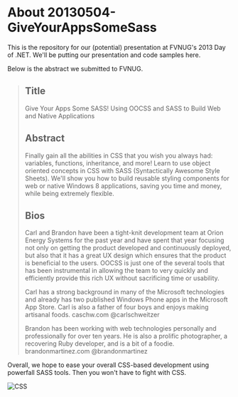 # About 20130504-GiveYourAppsSomeSass

This is the repository for our (potential) presentation at FVNUG's 2013 Day of .NET. We'll be putting our presentation and code samples here.

Below is the abstract we submitted to FVNUG.

> ## Title
> 
> Give Your Apps Some SASS! Using OOCSS and SASS to Build Web and Native Applications
> 
> ## Abstract
> 
> Finally gain all the abilities in CSS that you wish you always had: variables, functions, inheritance, and more! Learn to use object oriented concepts in CSS with SASS (Syntactically Awesome Style Sheets). We'll show you how to build reusable styling components for web or native Windows 8 applications, saving you time and money, while being extremely flexible.
> 
> ## Bios
> 
> Carl and Brandon have been a tight-knit development team at Orion Energy Systems for the past year and have spent that year focusing not only on getting the product developed and continuously deployed, but also that it has a great UX design which ensures that the product is beneficial to the users.  OOCSS is just one of the several tools that has been instrumental in allowing the team to very quickly and efficiently provide this rich UX without sacrificing time or usability.
> 
> Carl has a strong background in many of the Microsoft technologies and already has two published Windows Phone apps in the Microsoft App Store.  Carl is also a father of four boys and enjoys making artisanal foods. caschw.com @carlschweitzer
> 
> Brandon has been working with web technologies personally and professionally for over ten years. He is also a prolific photographer, a recovering Ruby developer, and is a bit of a foodie. brandonmartinez.com @brandonmartinez

Overall, we hope to ease your overall CSS-based development using powerfall SASS tools. Then you won't have to fight with CSS.

![CSS](http://i.imgur.com/Q3cUg29.gif "Tired of figuring out a huge CSS hierarchy?")
